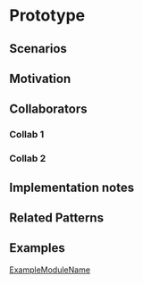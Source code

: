 Prototype
=========

## Scenarios

## Motivation

## Collaborators
### Collab 1

### Collab 2

## Implementation notes

## Related Patterns


## Examples
[ExampleModuleName](name)
